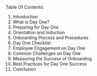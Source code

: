 Table Of Contents:

1. Introduction
2. What is Day One?
3. Preparing for Day One
4. Orientation and Induction
5. Onboarding Process and Procedures
6. Day One Checklist
7. Employee Engagement on Day One
8. Common Challenges on Day One
9. Measuring the Success of Onboarding
10. Best Practices for Day One Success
11. Conclusion